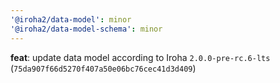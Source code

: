 ```yaml
---
'@iroha2/data-model': minor
'@iroha2/data-model-schema': minor
---
```


**feat**: update data model according to Iroha `2.0.0-pre-rc.6-lts` (`75da907f66d5270f407a50e06bc76cec41d3d409`)
